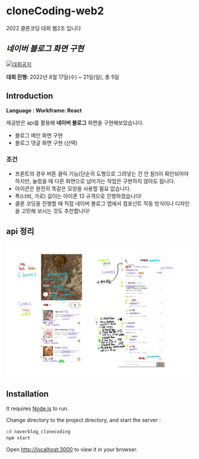 # cloneCoding-web2
2022 클론코딩 대회 웹2조 입니다
## _네이버 블로그 화면 구현_

[![대회공지](https://avatars.githubusercontent.com/u/12232098?s=200&v=4)](https://saber-pullover-010.notion.site/5502610adcda46bfaa9896eef4b91e96)


**대회 진행:** 2022년 8월 17일(수) ~ 21일(일), 총 5일

## Introduction
**Language : Workframe: React**

제공받은 api를 활용해 **네이버 블로그** 화면을 구현해보았습니다.
- 블로그 메인 화면 구현
- 블로그 댓글 화면 구현 (선택)

### 조건
- 프론트의 경우 버튼 클릭 기능(단순히 도형으로 그려넣는 건 안 됨!)이 확인되어야 하지만, 눌렀을 때 다른 화면으로 넘어가는 작업은 구현하지 않아도 됩니다.
- 아이콘은 완전히 똑같은 모양을 사용할 필요 없습니다.
- 폭(너비, 가로) 길이는 아이폰 13 규격으로 진행하겠습니다!
- 클론 코딩을 진행할 때 직접 네이버 블로그 앱에서 컴포넌트 작동 방식이나 디자인을 고민해 보시는 것도 추천합니다!

## api 정리
![api정리](https://github.com/CLUG-kr/cloneCoding-web2/blob/hyun-hyang/api%EC%A0%95%EB%A6%AC.jpg)

## Installation

It requires [Node.js](https://nodejs.org/)  to run.

Change directory to the project directory, and start the server :

```sh
cd naverblog_clonecoding
npm start
```

Open [http://localhost:3000](http://localhost:3000) to view it in your browser. 

